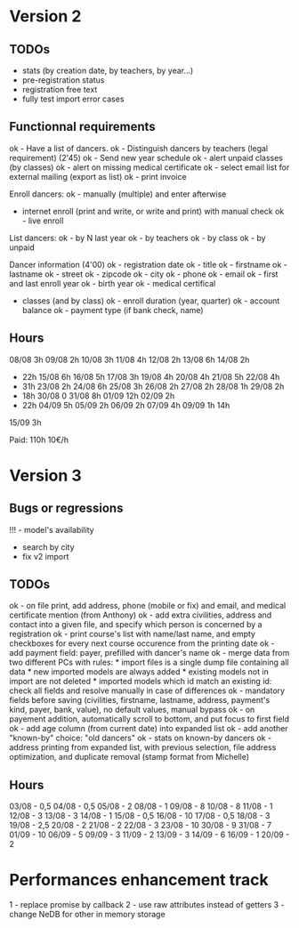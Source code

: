 # Version 2

## TODOs

- stats (by creation date, by teachers, by year...)
- pre-registration status
- registration free text
- fully test import error cases

## Functionnal requirements

ok - Have a list of dancers.
ok - Distinguish dancers by teachers (legal requirement) (2'45)
ok - Send new year schedule
ok - alert unpaid classes (by classes)
ok - alert on missing medical certificate
ok - select email list for external mailing (export as list)
ok - print invoice

Enroll dancers:
ok - manually (multiple) and enter afterwise
- internet enroll (print and write, or write and print) with manual check
ok - live enroll

List dancers:
ok - by N last year
ok - by teachers
ok - by class
ok - by unpaid

Dancer information (4'00) 
ok - registration date
ok - title
ok - firstname
ok - lastname
ok - street
ok - zipcode
ok - city
ok - phone
ok - email
ok - first and last enroll year
ok - birth year
ok - medical certifical 
- classes (and by class)
  ok - enroll duration (year, quarter)
  ok - account balance 
  ok - payment type (if bank check, name)

## Hours

08/08 3h
09/08 2h
10/08 3h
11/08 4h
12/08 2h
13/08 6h
14/08 2h
- 22h
15/08 6h
16/08 5h
17/08 3h
19/08 4h
20/08 4h
21/08 5h
22/08 4h
- 31h
23/08 2h
24/08 6h
25/08 3h
26/08 2h
27/08 2h
28/08 1h
29/08 2h
- 18h
30/08 0
31/08 8h
01/09 12h
02/09 2h
- 22h
04/09 5h
05/09 2h
06/09 2h
07/09 4h
09/09 1h
14h

15/09 3h

Paid: 110h 10€/h

# Version 3

## Bugs or regressions

!!! - model's availability
- search by city
- fix v2 import

## TODOs 

ok - on file print, add address, phone (mobile or fix) and email, and medical certificate mention (from Anthony)
ok - add extra civilities, address and contact into a given file, and specify which person is concerned by a registration
ok - print course's list with name/last name, and empty checkboxes for every next course occurence from the printing date
ok - add payment field: payer, prefilled with dancer's name
ok - merge data from two different PCs with rules: 
     * import files is a single dump file containing all data
     * new imported models are always added
     * existing models not in import are not deleted
     * imported models which id match an existing id: check all fields and resolve manually in case of differences
ok - mandatory fields before saving (civilities, firstname, lastname, address, payment's kind, payer, bank, value), no default values, manual bypass
ok - on payement addition, automatically scroll to bottom, and put focus to first field
ok - add age column (from current date) into expanded list
ok - add another "known-by" choice: "old dancers"
ok - stats on known-by dancers 
ok - address printing from expanded list, with previous selection, file address optimization, and duplicate removal (stamp format from Michelle)

## Hours

03/08 - 0,5
04/08 - 0,5
05/08 - 2
08/08 - 1
09/08 - 8
10/08 - 8
11/08 - 1
12/08 - 3
13/08 - 3
14/08 - 1
15/08 - 0,5
16/08 - 10
17/08 - 0,5
18/08 - 3
19/08 - 2,5
20/08 - 2
21/08 - 2
22/08 - 3
23/08 - 10
30/08 - 9
31/08 - 7
01/09 - 10
06/09 - 5
09/09 - 3
11/09 - 2
13/09 - 3
14/09 - 6
16/09 - 1
20/09 - 2

# Performances enhancement track

1 - replace promise by callback
2 - use raw attributes instead of getters
3 - change NeDB for other in memory storage  